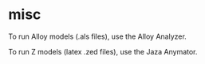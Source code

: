 # misc

To run Alloy models (.als files), use the Alloy Analyzer.

To run Z models (latex .zed files), use the Jaza Anymator.
